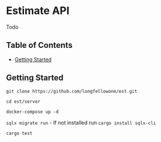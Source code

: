 # Estimate API

Todo

## Table of Contents

* [Getting Started](#getting-started)

## Getting Started

`git clone https://github.com/longfellowone/est.git`

`cd est/server`

`docker-compose up -d`

`sqlx migrate run` - If not installed run `cargo install sqlx-cli`

`cargo test`